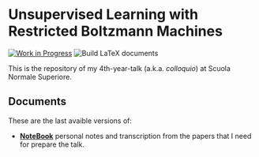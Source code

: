 # Unsupervised Learning with Restricted Boltzmann Machines
[![Work in Progress](https://www.repostatus.org/badges/latest/wip.svg)](https://www.repostatus.org/#wip)
![Build LaTeX documents](https://github.com/arn4/colloquio/workflows/LaTeX%20documents/badge.svg)

This is the repository of my 4th-year-talk (a.k.a. *colloquio*) at Scuola Normale Superiore.

## Documents
These are the last avaible versions of:
  - [**NoteBook**](https://uz.sns.it/~arna/static_/ext_files/colloquio/notebook.pdf) personal notes and transcription from the papers that I need for prepare the talk. 
